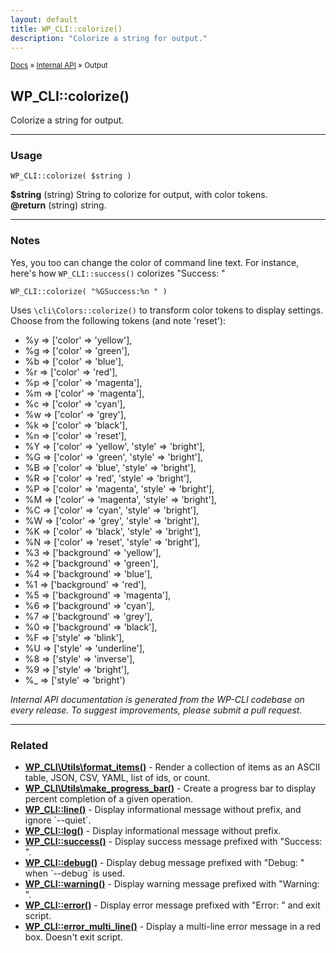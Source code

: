 ```yaml
---
layout: default
title: WP_CLI::colorize()
description: "Colorize a string for output."
---
```


<small><a href="/docs/">Docs</a> &raquo; <a href="/docs/internal-api/">Internal API</a> &raquo; Output</small>

## WP_CLI::colorize()

Colorize a string for output.

***

### Usage

    WP_CLI::colorize( $string )

<div>
<strong>$string</strong> (string) String to colorize for output, with color tokens.<br />
<strong>@return</strong> (string) string.<br />
</div>


***

### Notes

Yes, you too can change the color of command line text. For instance,
here's how `WP_CLI::success()` colorizes "Success: "


    WP_CLI::colorize( "%GSuccess:%n " )
    

Uses `\cli\Colors::colorize()` to transform color tokens to display
settings. Choose from the following tokens (and note 'reset'):

* %y => ['color' => 'yellow'],
* %g => ['color' => 'green'],
* %b => ['color' => 'blue'],
* %r => ['color' => 'red'],
* %p => ['color' => 'magenta'],
* %m => ['color' => 'magenta'],
* %c => ['color' => 'cyan'],
* %w => ['color' => 'grey'],
* %k => ['color' => 'black'],
* %n => ['color' => 'reset'],
* %Y => ['color' => 'yellow', 'style' => 'bright'],
* %G => ['color' => 'green', 'style' => 'bright'],
* %B => ['color' => 'blue', 'style' => 'bright'],
* %R => ['color' => 'red', 'style' => 'bright'],
* %P => ['color' => 'magenta', 'style' => 'bright'],
* %M => ['color' => 'magenta', 'style' => 'bright'],
* %C => ['color' => 'cyan', 'style' => 'bright'],
* %W => ['color' => 'grey', 'style' => 'bright'],
* %K => ['color' => 'black', 'style' => 'bright'],
* %N => ['color' => 'reset', 'style' => 'bright'],
* %3 => ['background' => 'yellow'],
* %2 => ['background' => 'green'],
* %4 => ['background' => 'blue'],
* %1 => ['background' => 'red'],
* %5 => ['background' => 'magenta'],
* %6 => ['background' => 'cyan'],
* %7 => ['background' => 'grey'],
* %0 => ['background' => 'black'],
* %F => ['style' => 'blink'],
* %U => ['style' => 'underline'],
* %8 => ['style' => 'inverse'],
* %9 => ['style' => 'bright'],
* %_ => ['style' => 'bright')


*Internal API documentation is generated from the WP-CLI codebase on every release. To suggest improvements, please submit a pull request.*


***

### Related

<ul>



<li><strong><a href="/docs/internal-api/wp-cli-utils-format-items/">WP_CLI\Utils\format_items()</a></strong> - Render a collection of items as an ASCII table, JSON, CSV, YAML, list of ids, or count.</li>


<li><strong><a href="/docs/internal-api/wp-cli-utils-make-progress-bar/">WP_CLI\Utils\make_progress_bar()</a></strong> - Create a progress bar to display percent completion of a given operation.</li>


<li><strong><a href="/docs/internal-api/wp-cli-line/">WP_CLI::line()</a></strong> - Display informational message without prefix, and ignore `--quiet`.</li>


<li><strong><a href="/docs/internal-api/wp-cli-log/">WP_CLI::log()</a></strong> - Display informational message without prefix.</li>


<li><strong><a href="/docs/internal-api/wp-cli-success/">WP_CLI::success()</a></strong> - Display success message prefixed with &quot;Success: &quot;.</li>


<li><strong><a href="/docs/internal-api/wp-cli-debug/">WP_CLI::debug()</a></strong> - Display debug message prefixed with &quot;Debug: &quot; when `--debug` is used.</li>


<li><strong><a href="/docs/internal-api/wp-cli-warning/">WP_CLI::warning()</a></strong> - Display warning message prefixed with &quot;Warning: &quot;.</li>


<li><strong><a href="/docs/internal-api/wp-cli-error/">WP_CLI::error()</a></strong> - Display error message prefixed with &quot;Error: &quot; and exit script.</li>


<li><strong><a href="/docs/internal-api/wp-cli-error-multi-line/">WP_CLI::error_multi_line()</a></strong> - Display a multi-line error message in a red box. Doesn't exit script.</li>



</ul>


